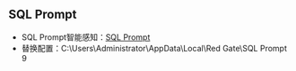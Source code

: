 ## SQL Prompt

- SQL Prompt智能感知：[SQL Prompt](https://download.csdn.net/download/winsty2008/10474467)
- 替换配置：C:\Users\Administrator\AppData\Local\Red Gate\SQL Prompt 9